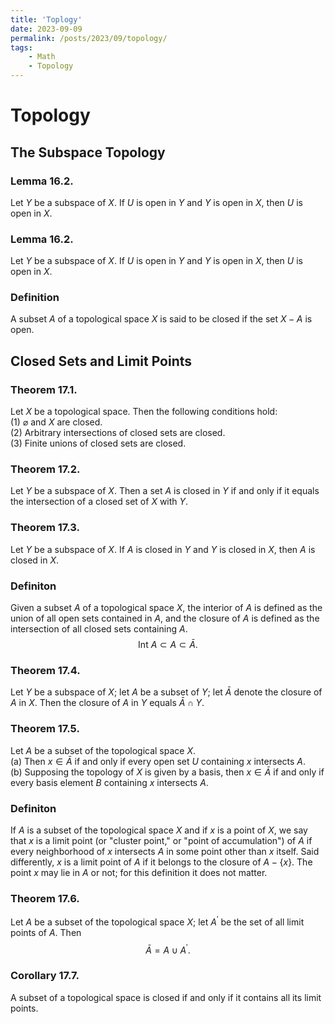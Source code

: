 ```yaml
---
title: 'Toplogy'
date: 2023-09-09
permalink: /posts/2023/09/topology/
tags:
    - Math
    - Topology
---
```


# Topology

## The Subspace Topology

### Lemma 16.2. 

Let $Y$ be a subspace of $X$. If $U$ is open in $Y$ and $Y$ is open in $X$, then $U$ is open in $X$.

### Lemma 16.2. 
Let $Y$ be a subspace of $X$. If $U$ is open in $Y$ and $Y$ is open in $X$, then $U$ is open in $X$.

### Definition
A subset $A$ of a topological space $X$ is said to be closed if the set $X-A$ is open.

## Closed Sets and Limit Points

### Theorem 17.1. 
Let $X$ be a topological space. Then the following conditions hold:\
(1) $\varnothing$ and $X$ are closed.\
(2) Arbitrary intersections of closed sets are closed.\
(3) Finite unions of closed sets are closed.

### Theorem 17.2. 
Let $Y$ be a subspace of $X$. Then a set $A$ is closed in $Y$ if and only if it equals the intersection of a closed set of $X$ with $Y$.

### Theorem 17.3. 
Let $Y$ be a subspace of $X$. If $A$ is closed in $Y$ and $Y$ is closed in $X$, then $A$ is closed in $X$.

### Definiton
Given a subset $A$ of a topological space $X$, the interior of $A$ is defined as the union of all open sets contained in $A$, and the closure of $A$ is defined as the intersection of all closed sets containing $A$.
$$
\text { Int } A \subset A \subset \bar{A} \text {. }
$$

### Theorem 17.4. 
Let $Y$ be a subspace of $X$; let $A$ be a subset of $Y$; let $\bar{A}$ denote the closure of $A$ in $X$. Then the closure of $A$ in $Y$ equals $\bar{A} \cap Y$.

### Theorem 17.5. 
Let $A$ be a subset of the topological space $X$.\
(a) Then $x \in \bar{A}$ if and only if every open set $U$ containing $x$ intersects $A$.\
(b) Supposing the topology of $X$ is given by a basis, then $x \in \bar{A}$ if and only if every basis element $B$ containing $x$ intersects $A$.

### Definiton
If $A$ is a subset of the topological space $X$ and if $x$ is a point of $X$, we say that $x$ is a limit point (or "cluster point," or "point of accumulation") of $A$ if every neighborhood of $x$ intersects $A$ in some point other than $x$ itself. Said differently, $x$ is a limit point of $A$ if it belongs to the closure of $A-\{x\}$. The point $x$ may lie in $A$ or not; for this definition it does not matter.

### Theorem 17.6. 
Let $A$ be a subset of the topological space $X$; let $A^{\prime}$ be the set of all limit points of $A$. Then
$$
\bar{A}=A \cup A^{\prime} .
$$

### Corollary 17.7. 
A subset of a topological space is closed if and only if it contains all its limit points.